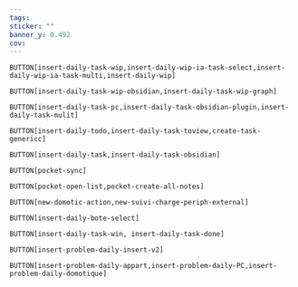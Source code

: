 ```yaml
---
tags:
sticker: ""
banner_y: 0.492
cov:
---
```


`BUTTON[insert-daily-task-wip,insert-daily-wip-ia-task-select,insert-daily-wip-ia-task-multi,insert-daily-wip]`

`BUTTON[insert-daily-task-wip-obsidian,insert-daily-task-wip-graph]`

`BUTTON[insert-daily-task-pc,insert-daily-task-obsidian-plugin,insert-daily-task-mulit]`

`BUTTON[insert-daily-todo,insert-daily-task-toview,create-task-genericc]`

`BUTTON[insert-daily-task,insert-daily-task-obsidian]`

 `BUTTON[pocket-sync]` 
 
 `BUTTON[pocket-open-list,pocket-create-all-notes]` 

 `BUTTON[new-domotic-action,new-suivi-charge-periph-external]`  

`BUTTON[insert-daily-bote-select]`

`BUTTON[insert-daily-task-win, insert-daily-task-done]`

`BUTTON[insert-problem-daily-insert-v2]`

`BUTTON[insert-problem-daily-appart,insert-problem-daily-PC,insert-problem-daily-domotique]`

